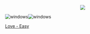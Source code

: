 <p align="center">
  <br><br>
  <img src="https://user-images.githubusercontent.com/98056797/152461595-df4e796c-a2ef-4766-8321-080bc84b60d6.png">
</p>

![windows](https://user-images.githubusercontent.com/98056797/152462312-ccc713db-834e-4831-b2a1-f30acb093f16.png)![windows](https://user-images.githubusercontent.com/98056797/152462312-ccc713db-834e-4831-b2a1-f30acb093f16.png)

[Love - Easy](https://gl0wyy.github.io/LetsHack/love-windows)
